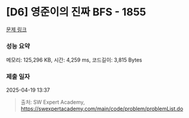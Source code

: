 # [D6] 영준이의 진짜 BFS - 1855 

[문제 링크](https://swexpertacademy.com/main/code/problem/problemDetail.do?contestProbId=AV5LnipaDvwDFAXc) 

### 성능 요약

메모리: 125,296 KB, 시간: 4,259 ms, 코드길이: 3,815 Bytes

### 제출 일자

2025-04-19 13:37



> 출처: SW Expert Academy, https://swexpertacademy.com/main/code/problem/problemList.do